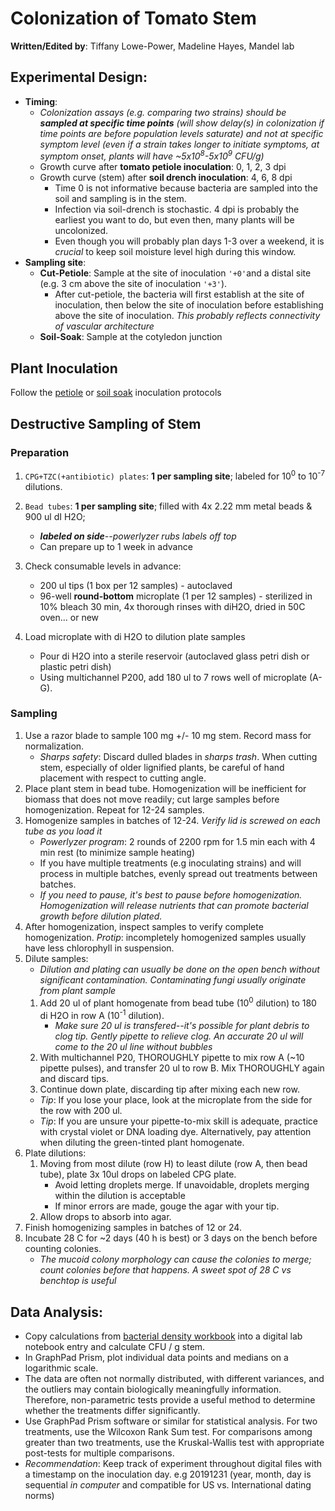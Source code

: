 # Colonization of Tomato Stem

**Written/Edited by**: Tiffany Lowe-Power, Madeline Hayes, Mandel lab

## Experimental Design:
* **Timing**:
    * *Colonization assays (e.g. comparing two strains) should be **sampled at specific time points** (will show delay(s) in colonization if time points are before population levels saturate) and not at specific symptom level (even if a strain takes longer to initiate symptoms, at symptom onset, plants will have ~5x10<sup>8</sup>-5x10<sup>9</sup> CFU/g)*
    * Growth curve after **tomato petiole inoculation**: 0, 1, 2, 3 dpi
    * Growth curve (stem) after **soil drench inoculation**: 4, 6, 8 dpi
        * Time 0 is not informative because bacteria are sampled into the soil and sampling is in the stem. 
        * Infection via soil-drench is stochastic. 4 dpi is probably the earliest you want to do, but even then, many plants will be uncolonized. 
        * Even though you will probably plan days 1-3 over a weekend, it is *crucial* to keep soil moisture level high during this window.
* **Sampling site**:
    * **Cut-Petiole**: Sample at the site of inoculation `'+0'`and a distal site (e.g. 3 cm above the site of inoculation `'+3'`).
        * After cut-petiole, the bacteria will first establish at the site of inoculation, then below the site of inoculation before establishing above the site of inoculation. *This probably reflects connectivity of vascular architecture*
    * **Soil-Soak**: Sample at the cotyledon junction

## Plant Inoculation
Follow the [petiole](tomato_petiole_inoc.md) or [soil soak](tomato_ss_inoc.md) inoculation protocols

## Destructive Sampling of Stem

### Preparation
1. `CPG+TZC(+antibiotic) plates`: **1 per sampling site**; labeled for 10<sup>0</sup> to 10<sup>-7</sup> dilutions.
1. `Bead tubes`: **1 per sampling site**; filled with 4x 2.22 mm metal beads & 900 ul dI H2O;  
    * ***labeled on side**--powerlyzer rubs labels off top*
    * Can prepare up to 1 week in advance

1. Check consumable levels in advance: 
    * 200 ul tips (1 box per 12 samples) - autoclaved
    * 96-well **round-bottom** microplate (1 per 12 samples) - sterilized in 10% bleach 30 min, 4x thorough rinses with diH2O, dried in 50C oven... or new
1. Load microplate with di H2O to dilution plate samples
    * Pour di H2O into a sterile reservoir (autoclaved glass petri dish or  plastic petri dish)
    * Using multichannel P200, add 180 ul to 7 rows well of microplate (A-G). 

### Sampling
1. Use a razor blade to sample 100 mg +/- 10 mg stem. Record mass for normalization. 
    * *Sharps safety*: Discard dulled blades in *sharps trash*. When cutting stem, especially of older lignified plants, be careful of hand placement with respect to cutting angle. 
1. Place plant stem in bead tube. Homogenization will be inefficient for biomass that does not move readily; cut large samples before homogenization. Repeat for 12-24 samples. 
1. Homogenize samples in batches of 12-24. *Verify lid is screwed on each tube as you load it*
    * *Powerlyzer program*: 2 rounds of 2200 rpm for 1.5 min each with 4 min rest (to minimize sample heating)
    * If you have multiple treatments (e.g inoculating strains) and will process in multiple batches, evenly spread out treatments between batches. 
    * *If you need to pause, it's best to pause before homogenization. Homogenization will release nutrients that can promote bacterial growth before dilution plated.*  
1. After homogenization, inspect samples to verify complete homogenization. *Protip*: incompletely homogenized samples usually have less chlorophyll in suspension.
1. Dilute samples:
    * *Dilution and plating can usually be done on the open bench without significant contamination. Contaminating fungi usually originate from plant sample*
    1. Add 20 ul of plant homogenate from bead tube (10<sup>0</sup> dilution) to 180 di H2O in row A (10<sup>-1</sup> dilution). 
        * *Make sure 20 ul is transfered--it's possible for plant debris to clog tip. Gently pipette to relieve clog. An accurate 20 ul will come to the 20 ul line without bubbles*
    1. With multichannel P20, THOROUGHLY pipette to mix row A (~10 pipette pulses), and transfer 20 ul to row B. Mix THOROUGHLY again and discard tips. 
    1. Continue down plate, discarding tip after mixing each new row. 
    * *Tip*: If you lose your place, look at the microplate from the side for the row with 200 ul. 
    * *Tip*: If you are unsure your pipette-to-mix skill is adequate, practice with crystal violet or DNA loading dye. Alternatively, pay attention when diluting the green-tinted plant homogenate. 
1. Plate dilutions:
    1. Moving from most dilute (row H) to least dilute (row A, then bead tube), plate 3x 10ul drops on labeled CPG plate. 
        * Avoid letting droplets merge. If unavoidable, droplets merging within the dilution is acceptable
        * If minor errors are made, gouge the agar with your tip. 
    1. Allow drops to absorb into agar. 
1. Finish homogenizing samples in batches of 12 or 24. 
1. Incubate 28 C for ~2 days (40 h is best) or 3 days on the bench before counting colonies.  
    * *The mucoid colony morphology can cause the colonies to merge; count colonies before that happens. A sweet spot of 28 C vs benchtop is useful*

## Data Analysis: 
* Copy calculations from [bacterial density workbook](workbooks/bacterial_density_workbook.xlsx) into a digital lab notebook entry and calculate CFU / g stem. 
* In GraphPad Prism, plot individual data points and medians on a logarithmic scale.
* The data are often not normally distributed, with different variances, and the outliers may contain biologically meaningfully information. Therefore, non-parametric tests provide a useful method to determine whether the treatments differ significantly.
* Use GraphPad Prism software or similar for statistical analysis. For two treatments, use the Wilcoxon Rank Sum test. For comparisons among greater than two treatments, use the Kruskal-Wallis test with appropriate post-tests for multiple comparisons. 
* *Recommendation*: Keep track of experiment throughout digital files with a timestamp on the inoculation day. e.g 20191231 (year, month, day is sequential *in computer* and compatible for US vs. International dating norms)
